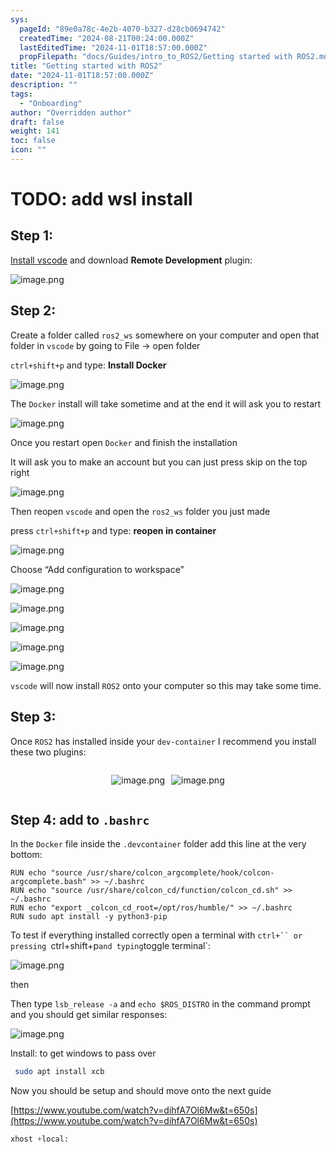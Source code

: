 ```yaml
---
sys:
  pageId: "89e0a78c-4e2b-4070-b327-d28cb0694742"
  createdTime: "2024-08-21T00:24:00.000Z"
  lastEditedTime: "2024-11-01T18:57:00.000Z"
  propFilepath: "docs/Guides/intro_to_ROS2/Getting started with ROS2.md"
title: "Getting started with ROS2"
date: "2024-11-01T18:57:00.000Z"
description: ""
tags:
  - "Onboarding"
author: "Overridden author"
draft: false
weight: 141
toc: false
icon: ""
---
```


# TODO: add wsl install

## Step 1:

[Install vscode](https://code.visualstudio.com/download) and download **Remote Development** plugin:

![image.png](https://prod-files-secure.s3.us-west-2.amazonaws.com/d518164a-d88e-44d1-a4ee-3adb3bd8bce0/efb52993-1881-4a40-b95e-6f020334f022/image.png?X-Amz-Algorithm=AWS4-HMAC-SHA256&X-Amz-Content-Sha256=UNSIGNED-PAYLOAD&X-Amz-Credential=ASIAZI2LB466RMDUOYVY%2F20250427%2Fus-west-2%2Fs3%2Faws4_request&X-Amz-Date=20250427T200837Z&X-Amz-Expires=3600&X-Amz-Security-Token=IQoJb3JpZ2luX2VjEMz%2F%2F%2F%2F%2F%2F%2F%2F%2F%2FwEaCXVzLXdlc3QtMiJGMEQCIC8pn8k1bzk3A%2BlfvwKEOdmeizFLJ38yCpUJnB6qteyXAiBiPaGDr2SV%2FZoH%2FIUlebxdDk2wd%2FA6ZFSnXb4tr%2FbWiSr%2FAwhlEAAaDDYzNzQyMzE4MzgwNSIMz8rLgYHEkhRNq0qaKtwDeCMLwYXQrkU0njhcaZDiWjctz0T%2BnkQrCEjZW2gdacXaoERX88Iv4%2BX1qQ9YMEm9m4xHGsmQKEB8eRO8LD115s8nescJ2di9x3YCeBjX25yVrlbTu5J%2BfCZ4Sb55t9X8K5ADKp6YYg2%2FgRDluUiLentVIxjDW81rMNFNPvK18W8zgQryvPwwlF74O7GiOzjQcOOkUumjbNUE9kuzX8uEgSkkNR8E4d4VDtj60qyE%2BPSkGuaLKomPJb1ZeqAfuMiLNJF6dDvwXz9Z1iBiD2RZ1Q6MXu6GN8IJrdTMHfCvGSftJ7zU5BDdbiLI8MhJTERKNPHY2NU1Ql%2FIf8vyVNpWxYUDqk6vyr6Nf1WAuST3HPa%2FwsDRedgzz5y4UTXHBSl781kTbIGISKzT%2FE5sNDxiv6K1S3Mo557EaqZ%2BeWT4W4Ru3uYXVaPyy7ZZe2ORDghxNkl%2B87Ibyh8DHlhvddPdlkkckGx7Hkd%2FViIKjFRFenQCd46gPMfVFwgHUAfPhEUVbd3YWzxB1QSaX3jsi4c4tCmAP3jAYnY%2FGE2N9HBUXS25DyfGj5GoEsPndc9QeYQnbitprddm7tjt84TYvGQ%2F8WpljPboUmfP9OBcahGUUnz2iygsIsyglQ99kfcwzoq6wAY6pgEDAiHm5bCywOqn2k8VqAYjdvc37jVaZB0M%2BQFrPVXlKQ50CDxZGglP%2FPq3lBwsh6JdQZKCh3ZvugLTPl5L6eIzb5sB%2FMeDBcWWfn%2Fv9RO9qi69WZIWr9qd%2F%2Bwpiavc%2FToKlE0l3xbclennl7lFMLdvZr%2ByoocdCWgjDTEZVkrEGfMsI0euugC4a8Y765DS4yvNngF%2BihyZ0flwmWPyEf8DppmA3L6f&X-Amz-Signature=52969fc1ff77c8ff9a833e770cf26a4b91d0ebbeb99ac19b3ea842fd89e2317d&X-Amz-SignedHeaders=host&x-id=GetObject)

## Step 2:

Create a folder called `ros2_ws` somewhere on your computer and open that folder in `vscode` by going to File → open folder 

`ctrl+shift+p` and type: **Install Docker**

![image.png](https://prod-files-secure.s3.us-west-2.amazonaws.com/d518164a-d88e-44d1-a4ee-3adb3bd8bce0/2269dc0e-1cd5-47ff-bceb-c04ad9b2eab0/image.png?X-Amz-Algorithm=AWS4-HMAC-SHA256&X-Amz-Content-Sha256=UNSIGNED-PAYLOAD&X-Amz-Credential=ASIAZI2LB466RMDUOYVY%2F20250427%2Fus-west-2%2Fs3%2Faws4_request&X-Amz-Date=20250427T200837Z&X-Amz-Expires=3600&X-Amz-Security-Token=IQoJb3JpZ2luX2VjEMz%2F%2F%2F%2F%2F%2F%2F%2F%2F%2FwEaCXVzLXdlc3QtMiJGMEQCIC8pn8k1bzk3A%2BlfvwKEOdmeizFLJ38yCpUJnB6qteyXAiBiPaGDr2SV%2FZoH%2FIUlebxdDk2wd%2FA6ZFSnXb4tr%2FbWiSr%2FAwhlEAAaDDYzNzQyMzE4MzgwNSIMz8rLgYHEkhRNq0qaKtwDeCMLwYXQrkU0njhcaZDiWjctz0T%2BnkQrCEjZW2gdacXaoERX88Iv4%2BX1qQ9YMEm9m4xHGsmQKEB8eRO8LD115s8nescJ2di9x3YCeBjX25yVrlbTu5J%2BfCZ4Sb55t9X8K5ADKp6YYg2%2FgRDluUiLentVIxjDW81rMNFNPvK18W8zgQryvPwwlF74O7GiOzjQcOOkUumjbNUE9kuzX8uEgSkkNR8E4d4VDtj60qyE%2BPSkGuaLKomPJb1ZeqAfuMiLNJF6dDvwXz9Z1iBiD2RZ1Q6MXu6GN8IJrdTMHfCvGSftJ7zU5BDdbiLI8MhJTERKNPHY2NU1Ql%2FIf8vyVNpWxYUDqk6vyr6Nf1WAuST3HPa%2FwsDRedgzz5y4UTXHBSl781kTbIGISKzT%2FE5sNDxiv6K1S3Mo557EaqZ%2BeWT4W4Ru3uYXVaPyy7ZZe2ORDghxNkl%2B87Ibyh8DHlhvddPdlkkckGx7Hkd%2FViIKjFRFenQCd46gPMfVFwgHUAfPhEUVbd3YWzxB1QSaX3jsi4c4tCmAP3jAYnY%2FGE2N9HBUXS25DyfGj5GoEsPndc9QeYQnbitprddm7tjt84TYvGQ%2F8WpljPboUmfP9OBcahGUUnz2iygsIsyglQ99kfcwzoq6wAY6pgEDAiHm5bCywOqn2k8VqAYjdvc37jVaZB0M%2BQFrPVXlKQ50CDxZGglP%2FPq3lBwsh6JdQZKCh3ZvugLTPl5L6eIzb5sB%2FMeDBcWWfn%2Fv9RO9qi69WZIWr9qd%2F%2Bwpiavc%2FToKlE0l3xbclennl7lFMLdvZr%2ByoocdCWgjDTEZVkrEGfMsI0euugC4a8Y765DS4yvNngF%2BihyZ0flwmWPyEf8DppmA3L6f&X-Amz-Signature=ec433a7dd38b91186ea726667d1564d201595113da62528ef9129697ec83e3be&X-Amz-SignedHeaders=host&x-id=GetObject)

The `Docker` install will take sometime and at the end it will ask you to restart

![image.png](https://prod-files-secure.s3.us-west-2.amazonaws.com/d518164a-d88e-44d1-a4ee-3adb3bd8bce0/ed233f78-be33-4b1f-b89c-9c346c0e961e/image.png?X-Amz-Algorithm=AWS4-HMAC-SHA256&X-Amz-Content-Sha256=UNSIGNED-PAYLOAD&X-Amz-Credential=ASIAZI2LB466RMDUOYVY%2F20250427%2Fus-west-2%2Fs3%2Faws4_request&X-Amz-Date=20250427T200837Z&X-Amz-Expires=3600&X-Amz-Security-Token=IQoJb3JpZ2luX2VjEMz%2F%2F%2F%2F%2F%2F%2F%2F%2F%2FwEaCXVzLXdlc3QtMiJGMEQCIC8pn8k1bzk3A%2BlfvwKEOdmeizFLJ38yCpUJnB6qteyXAiBiPaGDr2SV%2FZoH%2FIUlebxdDk2wd%2FA6ZFSnXb4tr%2FbWiSr%2FAwhlEAAaDDYzNzQyMzE4MzgwNSIMz8rLgYHEkhRNq0qaKtwDeCMLwYXQrkU0njhcaZDiWjctz0T%2BnkQrCEjZW2gdacXaoERX88Iv4%2BX1qQ9YMEm9m4xHGsmQKEB8eRO8LD115s8nescJ2di9x3YCeBjX25yVrlbTu5J%2BfCZ4Sb55t9X8K5ADKp6YYg2%2FgRDluUiLentVIxjDW81rMNFNPvK18W8zgQryvPwwlF74O7GiOzjQcOOkUumjbNUE9kuzX8uEgSkkNR8E4d4VDtj60qyE%2BPSkGuaLKomPJb1ZeqAfuMiLNJF6dDvwXz9Z1iBiD2RZ1Q6MXu6GN8IJrdTMHfCvGSftJ7zU5BDdbiLI8MhJTERKNPHY2NU1Ql%2FIf8vyVNpWxYUDqk6vyr6Nf1WAuST3HPa%2FwsDRedgzz5y4UTXHBSl781kTbIGISKzT%2FE5sNDxiv6K1S3Mo557EaqZ%2BeWT4W4Ru3uYXVaPyy7ZZe2ORDghxNkl%2B87Ibyh8DHlhvddPdlkkckGx7Hkd%2FViIKjFRFenQCd46gPMfVFwgHUAfPhEUVbd3YWzxB1QSaX3jsi4c4tCmAP3jAYnY%2FGE2N9HBUXS25DyfGj5GoEsPndc9QeYQnbitprddm7tjt84TYvGQ%2F8WpljPboUmfP9OBcahGUUnz2iygsIsyglQ99kfcwzoq6wAY6pgEDAiHm5bCywOqn2k8VqAYjdvc37jVaZB0M%2BQFrPVXlKQ50CDxZGglP%2FPq3lBwsh6JdQZKCh3ZvugLTPl5L6eIzb5sB%2FMeDBcWWfn%2Fv9RO9qi69WZIWr9qd%2F%2Bwpiavc%2FToKlE0l3xbclennl7lFMLdvZr%2ByoocdCWgjDTEZVkrEGfMsI0euugC4a8Y765DS4yvNngF%2BihyZ0flwmWPyEf8DppmA3L6f&X-Amz-Signature=2fff0b82b0ca063cdb7f772209751cb6acc568ad8bc1c7be35c0ee6624740194&X-Amz-SignedHeaders=host&x-id=GetObject)

Once you restart open `Docker` and finish the installation

It will ask you to make an account but you can just press skip on the top right

![image.png](https://prod-files-secure.s3.us-west-2.amazonaws.com/d518164a-d88e-44d1-a4ee-3adb3bd8bce0/21010ad9-1659-4fd9-9f59-9932a09b2a3d/image.png?X-Amz-Algorithm=AWS4-HMAC-SHA256&X-Amz-Content-Sha256=UNSIGNED-PAYLOAD&X-Amz-Credential=ASIAZI2LB466RMDUOYVY%2F20250427%2Fus-west-2%2Fs3%2Faws4_request&X-Amz-Date=20250427T200837Z&X-Amz-Expires=3600&X-Amz-Security-Token=IQoJb3JpZ2luX2VjEMz%2F%2F%2F%2F%2F%2F%2F%2F%2F%2FwEaCXVzLXdlc3QtMiJGMEQCIC8pn8k1bzk3A%2BlfvwKEOdmeizFLJ38yCpUJnB6qteyXAiBiPaGDr2SV%2FZoH%2FIUlebxdDk2wd%2FA6ZFSnXb4tr%2FbWiSr%2FAwhlEAAaDDYzNzQyMzE4MzgwNSIMz8rLgYHEkhRNq0qaKtwDeCMLwYXQrkU0njhcaZDiWjctz0T%2BnkQrCEjZW2gdacXaoERX88Iv4%2BX1qQ9YMEm9m4xHGsmQKEB8eRO8LD115s8nescJ2di9x3YCeBjX25yVrlbTu5J%2BfCZ4Sb55t9X8K5ADKp6YYg2%2FgRDluUiLentVIxjDW81rMNFNPvK18W8zgQryvPwwlF74O7GiOzjQcOOkUumjbNUE9kuzX8uEgSkkNR8E4d4VDtj60qyE%2BPSkGuaLKomPJb1ZeqAfuMiLNJF6dDvwXz9Z1iBiD2RZ1Q6MXu6GN8IJrdTMHfCvGSftJ7zU5BDdbiLI8MhJTERKNPHY2NU1Ql%2FIf8vyVNpWxYUDqk6vyr6Nf1WAuST3HPa%2FwsDRedgzz5y4UTXHBSl781kTbIGISKzT%2FE5sNDxiv6K1S3Mo557EaqZ%2BeWT4W4Ru3uYXVaPyy7ZZe2ORDghxNkl%2B87Ibyh8DHlhvddPdlkkckGx7Hkd%2FViIKjFRFenQCd46gPMfVFwgHUAfPhEUVbd3YWzxB1QSaX3jsi4c4tCmAP3jAYnY%2FGE2N9HBUXS25DyfGj5GoEsPndc9QeYQnbitprddm7tjt84TYvGQ%2F8WpljPboUmfP9OBcahGUUnz2iygsIsyglQ99kfcwzoq6wAY6pgEDAiHm5bCywOqn2k8VqAYjdvc37jVaZB0M%2BQFrPVXlKQ50CDxZGglP%2FPq3lBwsh6JdQZKCh3ZvugLTPl5L6eIzb5sB%2FMeDBcWWfn%2Fv9RO9qi69WZIWr9qd%2F%2Bwpiavc%2FToKlE0l3xbclennl7lFMLdvZr%2ByoocdCWgjDTEZVkrEGfMsI0euugC4a8Y765DS4yvNngF%2BihyZ0flwmWPyEf8DppmA3L6f&X-Amz-Signature=57b8d502f149c224dc6111c85a0f0a52c7d1c2021bc4804ebefbd23a99da68b9&X-Amz-SignedHeaders=host&x-id=GetObject)

Then reopen `vscode` and open the `ros2_ws` folder you just made

press `ctrl+shift+p` and type: **reopen in container**

![image.png](https://prod-files-secure.s3.us-west-2.amazonaws.com/d518164a-d88e-44d1-a4ee-3adb3bd8bce0/4e93b8c2-41ad-488c-8095-c74205196118/image.png?X-Amz-Algorithm=AWS4-HMAC-SHA256&X-Amz-Content-Sha256=UNSIGNED-PAYLOAD&X-Amz-Credential=ASIAZI2LB466RMDUOYVY%2F20250427%2Fus-west-2%2Fs3%2Faws4_request&X-Amz-Date=20250427T200837Z&X-Amz-Expires=3600&X-Amz-Security-Token=IQoJb3JpZ2luX2VjEMz%2F%2F%2F%2F%2F%2F%2F%2F%2F%2FwEaCXVzLXdlc3QtMiJGMEQCIC8pn8k1bzk3A%2BlfvwKEOdmeizFLJ38yCpUJnB6qteyXAiBiPaGDr2SV%2FZoH%2FIUlebxdDk2wd%2FA6ZFSnXb4tr%2FbWiSr%2FAwhlEAAaDDYzNzQyMzE4MzgwNSIMz8rLgYHEkhRNq0qaKtwDeCMLwYXQrkU0njhcaZDiWjctz0T%2BnkQrCEjZW2gdacXaoERX88Iv4%2BX1qQ9YMEm9m4xHGsmQKEB8eRO8LD115s8nescJ2di9x3YCeBjX25yVrlbTu5J%2BfCZ4Sb55t9X8K5ADKp6YYg2%2FgRDluUiLentVIxjDW81rMNFNPvK18W8zgQryvPwwlF74O7GiOzjQcOOkUumjbNUE9kuzX8uEgSkkNR8E4d4VDtj60qyE%2BPSkGuaLKomPJb1ZeqAfuMiLNJF6dDvwXz9Z1iBiD2RZ1Q6MXu6GN8IJrdTMHfCvGSftJ7zU5BDdbiLI8MhJTERKNPHY2NU1Ql%2FIf8vyVNpWxYUDqk6vyr6Nf1WAuST3HPa%2FwsDRedgzz5y4UTXHBSl781kTbIGISKzT%2FE5sNDxiv6K1S3Mo557EaqZ%2BeWT4W4Ru3uYXVaPyy7ZZe2ORDghxNkl%2B87Ibyh8DHlhvddPdlkkckGx7Hkd%2FViIKjFRFenQCd46gPMfVFwgHUAfPhEUVbd3YWzxB1QSaX3jsi4c4tCmAP3jAYnY%2FGE2N9HBUXS25DyfGj5GoEsPndc9QeYQnbitprddm7tjt84TYvGQ%2F8WpljPboUmfP9OBcahGUUnz2iygsIsyglQ99kfcwzoq6wAY6pgEDAiHm5bCywOqn2k8VqAYjdvc37jVaZB0M%2BQFrPVXlKQ50CDxZGglP%2FPq3lBwsh6JdQZKCh3ZvugLTPl5L6eIzb5sB%2FMeDBcWWfn%2Fv9RO9qi69WZIWr9qd%2F%2Bwpiavc%2FToKlE0l3xbclennl7lFMLdvZr%2ByoocdCWgjDTEZVkrEGfMsI0euugC4a8Y765DS4yvNngF%2BihyZ0flwmWPyEf8DppmA3L6f&X-Amz-Signature=23e6755fd5d5394ed50d4ff3d2b8cc281ae0a78e1f8b1278a0bfa47cab0d4737&X-Amz-SignedHeaders=host&x-id=GetObject)

Choose “Add configuration to workspace”

![image.png](https://prod-files-secure.s3.us-west-2.amazonaws.com/d518164a-d88e-44d1-a4ee-3adb3bd8bce0/9560b282-5060-4989-ba37-97e7b2c22476/image.png?X-Amz-Algorithm=AWS4-HMAC-SHA256&X-Amz-Content-Sha256=UNSIGNED-PAYLOAD&X-Amz-Credential=ASIAZI2LB466RMDUOYVY%2F20250427%2Fus-west-2%2Fs3%2Faws4_request&X-Amz-Date=20250427T200837Z&X-Amz-Expires=3600&X-Amz-Security-Token=IQoJb3JpZ2luX2VjEMz%2F%2F%2F%2F%2F%2F%2F%2F%2F%2FwEaCXVzLXdlc3QtMiJGMEQCIC8pn8k1bzk3A%2BlfvwKEOdmeizFLJ38yCpUJnB6qteyXAiBiPaGDr2SV%2FZoH%2FIUlebxdDk2wd%2FA6ZFSnXb4tr%2FbWiSr%2FAwhlEAAaDDYzNzQyMzE4MzgwNSIMz8rLgYHEkhRNq0qaKtwDeCMLwYXQrkU0njhcaZDiWjctz0T%2BnkQrCEjZW2gdacXaoERX88Iv4%2BX1qQ9YMEm9m4xHGsmQKEB8eRO8LD115s8nescJ2di9x3YCeBjX25yVrlbTu5J%2BfCZ4Sb55t9X8K5ADKp6YYg2%2FgRDluUiLentVIxjDW81rMNFNPvK18W8zgQryvPwwlF74O7GiOzjQcOOkUumjbNUE9kuzX8uEgSkkNR8E4d4VDtj60qyE%2BPSkGuaLKomPJb1ZeqAfuMiLNJF6dDvwXz9Z1iBiD2RZ1Q6MXu6GN8IJrdTMHfCvGSftJ7zU5BDdbiLI8MhJTERKNPHY2NU1Ql%2FIf8vyVNpWxYUDqk6vyr6Nf1WAuST3HPa%2FwsDRedgzz5y4UTXHBSl781kTbIGISKzT%2FE5sNDxiv6K1S3Mo557EaqZ%2BeWT4W4Ru3uYXVaPyy7ZZe2ORDghxNkl%2B87Ibyh8DHlhvddPdlkkckGx7Hkd%2FViIKjFRFenQCd46gPMfVFwgHUAfPhEUVbd3YWzxB1QSaX3jsi4c4tCmAP3jAYnY%2FGE2N9HBUXS25DyfGj5GoEsPndc9QeYQnbitprddm7tjt84TYvGQ%2F8WpljPboUmfP9OBcahGUUnz2iygsIsyglQ99kfcwzoq6wAY6pgEDAiHm5bCywOqn2k8VqAYjdvc37jVaZB0M%2BQFrPVXlKQ50CDxZGglP%2FPq3lBwsh6JdQZKCh3ZvugLTPl5L6eIzb5sB%2FMeDBcWWfn%2Fv9RO9qi69WZIWr9qd%2F%2Bwpiavc%2FToKlE0l3xbclennl7lFMLdvZr%2ByoocdCWgjDTEZVkrEGfMsI0euugC4a8Y765DS4yvNngF%2BihyZ0flwmWPyEf8DppmA3L6f&X-Amz-Signature=74d78a8201a587016b0ae036d17197ba96fdbf504036e979c832ad61c63e6a43&X-Amz-SignedHeaders=host&x-id=GetObject)

![image.png](https://prod-files-secure.s3.us-west-2.amazonaws.com/d518164a-d88e-44d1-a4ee-3adb3bd8bce0/2ee63f81-886b-48e8-a553-dc6e5eac99e4/image.png?X-Amz-Algorithm=AWS4-HMAC-SHA256&X-Amz-Content-Sha256=UNSIGNED-PAYLOAD&X-Amz-Credential=ASIAZI2LB466RMDUOYVY%2F20250427%2Fus-west-2%2Fs3%2Faws4_request&X-Amz-Date=20250427T200837Z&X-Amz-Expires=3600&X-Amz-Security-Token=IQoJb3JpZ2luX2VjEMz%2F%2F%2F%2F%2F%2F%2F%2F%2F%2FwEaCXVzLXdlc3QtMiJGMEQCIC8pn8k1bzk3A%2BlfvwKEOdmeizFLJ38yCpUJnB6qteyXAiBiPaGDr2SV%2FZoH%2FIUlebxdDk2wd%2FA6ZFSnXb4tr%2FbWiSr%2FAwhlEAAaDDYzNzQyMzE4MzgwNSIMz8rLgYHEkhRNq0qaKtwDeCMLwYXQrkU0njhcaZDiWjctz0T%2BnkQrCEjZW2gdacXaoERX88Iv4%2BX1qQ9YMEm9m4xHGsmQKEB8eRO8LD115s8nescJ2di9x3YCeBjX25yVrlbTu5J%2BfCZ4Sb55t9X8K5ADKp6YYg2%2FgRDluUiLentVIxjDW81rMNFNPvK18W8zgQryvPwwlF74O7GiOzjQcOOkUumjbNUE9kuzX8uEgSkkNR8E4d4VDtj60qyE%2BPSkGuaLKomPJb1ZeqAfuMiLNJF6dDvwXz9Z1iBiD2RZ1Q6MXu6GN8IJrdTMHfCvGSftJ7zU5BDdbiLI8MhJTERKNPHY2NU1Ql%2FIf8vyVNpWxYUDqk6vyr6Nf1WAuST3HPa%2FwsDRedgzz5y4UTXHBSl781kTbIGISKzT%2FE5sNDxiv6K1S3Mo557EaqZ%2BeWT4W4Ru3uYXVaPyy7ZZe2ORDghxNkl%2B87Ibyh8DHlhvddPdlkkckGx7Hkd%2FViIKjFRFenQCd46gPMfVFwgHUAfPhEUVbd3YWzxB1QSaX3jsi4c4tCmAP3jAYnY%2FGE2N9HBUXS25DyfGj5GoEsPndc9QeYQnbitprddm7tjt84TYvGQ%2F8WpljPboUmfP9OBcahGUUnz2iygsIsyglQ99kfcwzoq6wAY6pgEDAiHm5bCywOqn2k8VqAYjdvc37jVaZB0M%2BQFrPVXlKQ50CDxZGglP%2FPq3lBwsh6JdQZKCh3ZvugLTPl5L6eIzb5sB%2FMeDBcWWfn%2Fv9RO9qi69WZIWr9qd%2F%2Bwpiavc%2FToKlE0l3xbclennl7lFMLdvZr%2ByoocdCWgjDTEZVkrEGfMsI0euugC4a8Y765DS4yvNngF%2BihyZ0flwmWPyEf8DppmA3L6f&X-Amz-Signature=1f341c08b20aa0f4cd41900e3c1017392fce1202173f95ff9340fccb5c10478d&X-Amz-SignedHeaders=host&x-id=GetObject)

![image.png](https://prod-files-secure.s3.us-west-2.amazonaws.com/d518164a-d88e-44d1-a4ee-3adb3bd8bce0/ae1580b2-b048-407e-aed9-b584224a7a04/image.png?X-Amz-Algorithm=AWS4-HMAC-SHA256&X-Amz-Content-Sha256=UNSIGNED-PAYLOAD&X-Amz-Credential=ASIAZI2LB466RMDUOYVY%2F20250427%2Fus-west-2%2Fs3%2Faws4_request&X-Amz-Date=20250427T200837Z&X-Amz-Expires=3600&X-Amz-Security-Token=IQoJb3JpZ2luX2VjEMz%2F%2F%2F%2F%2F%2F%2F%2F%2F%2FwEaCXVzLXdlc3QtMiJGMEQCIC8pn8k1bzk3A%2BlfvwKEOdmeizFLJ38yCpUJnB6qteyXAiBiPaGDr2SV%2FZoH%2FIUlebxdDk2wd%2FA6ZFSnXb4tr%2FbWiSr%2FAwhlEAAaDDYzNzQyMzE4MzgwNSIMz8rLgYHEkhRNq0qaKtwDeCMLwYXQrkU0njhcaZDiWjctz0T%2BnkQrCEjZW2gdacXaoERX88Iv4%2BX1qQ9YMEm9m4xHGsmQKEB8eRO8LD115s8nescJ2di9x3YCeBjX25yVrlbTu5J%2BfCZ4Sb55t9X8K5ADKp6YYg2%2FgRDluUiLentVIxjDW81rMNFNPvK18W8zgQryvPwwlF74O7GiOzjQcOOkUumjbNUE9kuzX8uEgSkkNR8E4d4VDtj60qyE%2BPSkGuaLKomPJb1ZeqAfuMiLNJF6dDvwXz9Z1iBiD2RZ1Q6MXu6GN8IJrdTMHfCvGSftJ7zU5BDdbiLI8MhJTERKNPHY2NU1Ql%2FIf8vyVNpWxYUDqk6vyr6Nf1WAuST3HPa%2FwsDRedgzz5y4UTXHBSl781kTbIGISKzT%2FE5sNDxiv6K1S3Mo557EaqZ%2BeWT4W4Ru3uYXVaPyy7ZZe2ORDghxNkl%2B87Ibyh8DHlhvddPdlkkckGx7Hkd%2FViIKjFRFenQCd46gPMfVFwgHUAfPhEUVbd3YWzxB1QSaX3jsi4c4tCmAP3jAYnY%2FGE2N9HBUXS25DyfGj5GoEsPndc9QeYQnbitprddm7tjt84TYvGQ%2F8WpljPboUmfP9OBcahGUUnz2iygsIsyglQ99kfcwzoq6wAY6pgEDAiHm5bCywOqn2k8VqAYjdvc37jVaZB0M%2BQFrPVXlKQ50CDxZGglP%2FPq3lBwsh6JdQZKCh3ZvugLTPl5L6eIzb5sB%2FMeDBcWWfn%2Fv9RO9qi69WZIWr9qd%2F%2Bwpiavc%2FToKlE0l3xbclennl7lFMLdvZr%2ByoocdCWgjDTEZVkrEGfMsI0euugC4a8Y765DS4yvNngF%2BihyZ0flwmWPyEf8DppmA3L6f&X-Amz-Signature=a113b830cc5bfe8e5cd6aaa391631d514399c94a382324b511c91de791051239&X-Amz-SignedHeaders=host&x-id=GetObject)

![image.png](https://prod-files-secure.s3.us-west-2.amazonaws.com/d518164a-d88e-44d1-a4ee-3adb3bd8bce0/53255b28-f75e-430f-b9e3-c0ac8577e42b/image.png?X-Amz-Algorithm=AWS4-HMAC-SHA256&X-Amz-Content-Sha256=UNSIGNED-PAYLOAD&X-Amz-Credential=ASIAZI2LB466RMDUOYVY%2F20250427%2Fus-west-2%2Fs3%2Faws4_request&X-Amz-Date=20250427T200837Z&X-Amz-Expires=3600&X-Amz-Security-Token=IQoJb3JpZ2luX2VjEMz%2F%2F%2F%2F%2F%2F%2F%2F%2F%2FwEaCXVzLXdlc3QtMiJGMEQCIC8pn8k1bzk3A%2BlfvwKEOdmeizFLJ38yCpUJnB6qteyXAiBiPaGDr2SV%2FZoH%2FIUlebxdDk2wd%2FA6ZFSnXb4tr%2FbWiSr%2FAwhlEAAaDDYzNzQyMzE4MzgwNSIMz8rLgYHEkhRNq0qaKtwDeCMLwYXQrkU0njhcaZDiWjctz0T%2BnkQrCEjZW2gdacXaoERX88Iv4%2BX1qQ9YMEm9m4xHGsmQKEB8eRO8LD115s8nescJ2di9x3YCeBjX25yVrlbTu5J%2BfCZ4Sb55t9X8K5ADKp6YYg2%2FgRDluUiLentVIxjDW81rMNFNPvK18W8zgQryvPwwlF74O7GiOzjQcOOkUumjbNUE9kuzX8uEgSkkNR8E4d4VDtj60qyE%2BPSkGuaLKomPJb1ZeqAfuMiLNJF6dDvwXz9Z1iBiD2RZ1Q6MXu6GN8IJrdTMHfCvGSftJ7zU5BDdbiLI8MhJTERKNPHY2NU1Ql%2FIf8vyVNpWxYUDqk6vyr6Nf1WAuST3HPa%2FwsDRedgzz5y4UTXHBSl781kTbIGISKzT%2FE5sNDxiv6K1S3Mo557EaqZ%2BeWT4W4Ru3uYXVaPyy7ZZe2ORDghxNkl%2B87Ibyh8DHlhvddPdlkkckGx7Hkd%2FViIKjFRFenQCd46gPMfVFwgHUAfPhEUVbd3YWzxB1QSaX3jsi4c4tCmAP3jAYnY%2FGE2N9HBUXS25DyfGj5GoEsPndc9QeYQnbitprddm7tjt84TYvGQ%2F8WpljPboUmfP9OBcahGUUnz2iygsIsyglQ99kfcwzoq6wAY6pgEDAiHm5bCywOqn2k8VqAYjdvc37jVaZB0M%2BQFrPVXlKQ50CDxZGglP%2FPq3lBwsh6JdQZKCh3ZvugLTPl5L6eIzb5sB%2FMeDBcWWfn%2Fv9RO9qi69WZIWr9qd%2F%2Bwpiavc%2FToKlE0l3xbclennl7lFMLdvZr%2ByoocdCWgjDTEZVkrEGfMsI0euugC4a8Y765DS4yvNngF%2BihyZ0flwmWPyEf8DppmA3L6f&X-Amz-Signature=0d9a7a90d862b7417c9318f2f2c759ee6a00d65b4d58741863291a665846f2b4&X-Amz-SignedHeaders=host&x-id=GetObject)

![image.png](https://prod-files-secure.s3.us-west-2.amazonaws.com/d518164a-d88e-44d1-a4ee-3adb3bd8bce0/7c562767-5af9-4ffb-97d1-327bcdf4ee00/image.png?X-Amz-Algorithm=AWS4-HMAC-SHA256&X-Amz-Content-Sha256=UNSIGNED-PAYLOAD&X-Amz-Credential=ASIAZI2LB466RMDUOYVY%2F20250427%2Fus-west-2%2Fs3%2Faws4_request&X-Amz-Date=20250427T200837Z&X-Amz-Expires=3600&X-Amz-Security-Token=IQoJb3JpZ2luX2VjEMz%2F%2F%2F%2F%2F%2F%2F%2F%2F%2FwEaCXVzLXdlc3QtMiJGMEQCIC8pn8k1bzk3A%2BlfvwKEOdmeizFLJ38yCpUJnB6qteyXAiBiPaGDr2SV%2FZoH%2FIUlebxdDk2wd%2FA6ZFSnXb4tr%2FbWiSr%2FAwhlEAAaDDYzNzQyMzE4MzgwNSIMz8rLgYHEkhRNq0qaKtwDeCMLwYXQrkU0njhcaZDiWjctz0T%2BnkQrCEjZW2gdacXaoERX88Iv4%2BX1qQ9YMEm9m4xHGsmQKEB8eRO8LD115s8nescJ2di9x3YCeBjX25yVrlbTu5J%2BfCZ4Sb55t9X8K5ADKp6YYg2%2FgRDluUiLentVIxjDW81rMNFNPvK18W8zgQryvPwwlF74O7GiOzjQcOOkUumjbNUE9kuzX8uEgSkkNR8E4d4VDtj60qyE%2BPSkGuaLKomPJb1ZeqAfuMiLNJF6dDvwXz9Z1iBiD2RZ1Q6MXu6GN8IJrdTMHfCvGSftJ7zU5BDdbiLI8MhJTERKNPHY2NU1Ql%2FIf8vyVNpWxYUDqk6vyr6Nf1WAuST3HPa%2FwsDRedgzz5y4UTXHBSl781kTbIGISKzT%2FE5sNDxiv6K1S3Mo557EaqZ%2BeWT4W4Ru3uYXVaPyy7ZZe2ORDghxNkl%2B87Ibyh8DHlhvddPdlkkckGx7Hkd%2FViIKjFRFenQCd46gPMfVFwgHUAfPhEUVbd3YWzxB1QSaX3jsi4c4tCmAP3jAYnY%2FGE2N9HBUXS25DyfGj5GoEsPndc9QeYQnbitprddm7tjt84TYvGQ%2F8WpljPboUmfP9OBcahGUUnz2iygsIsyglQ99kfcwzoq6wAY6pgEDAiHm5bCywOqn2k8VqAYjdvc37jVaZB0M%2BQFrPVXlKQ50CDxZGglP%2FPq3lBwsh6JdQZKCh3ZvugLTPl5L6eIzb5sB%2FMeDBcWWfn%2Fv9RO9qi69WZIWr9qd%2F%2Bwpiavc%2FToKlE0l3xbclennl7lFMLdvZr%2ByoocdCWgjDTEZVkrEGfMsI0euugC4a8Y765DS4yvNngF%2BihyZ0flwmWPyEf8DppmA3L6f&X-Amz-Signature=409ea5bcd010de49dcb42324d8ac84f39cf6b59a7be5a0127c06bb4e6b88c5e4&X-Amz-SignedHeaders=host&x-id=GetObject)

`vscode` will now install `ROS2` onto your computer so this may take some time.

## Step 3:

Once `ROS2` has installed inside your `dev-container` I recommend you install these two plugins:

<div style="display: flex;flex-direction: row; column-gap:10px; max-width: 630px;justify-content: center;">
<div>

![image.png](https://prod-files-secure.s3.us-west-2.amazonaws.com/d518164a-d88e-44d1-a4ee-3adb3bd8bce0/3fc3d550-5a54-4ba1-ba6b-faa01cdb7369/image.png?X-Amz-Algorithm=AWS4-HMAC-SHA256&X-Amz-Content-Sha256=UNSIGNED-PAYLOAD&X-Amz-Credential=ASIAZI2LB466WAUEVM6T%2F20250427%2Fus-west-2%2Fs3%2Faws4_request&X-Amz-Date=20250427T200840Z&X-Amz-Expires=3600&X-Amz-Security-Token=IQoJb3JpZ2luX2VjEMz%2F%2F%2F%2F%2F%2F%2F%2F%2F%2FwEaCXVzLXdlc3QtMiJHMEUCIQC66%2Frr9JFbyIQZOlZ7HREp9jKX6jIpf12hjSY1B%2FdsoAIgabMurO5Aq0h%2FzgqW%2FdWupVA8uWyTWs%2FtUYClP5Xu6nkq%2FwMIZRAAGgw2Mzc0MjMxODM4MDUiDH0M5wArdXV%2B7WTcOyrcAzpdr2Nu8t04tB3g4EKO7%2FT58TyZyK5E9JXuA4df5NV1%2FzoM4yQrgwJNzk8RYr2ymBGZW%2BqdUjE1VSk%2FDUDAm%2BMKon9cHhHVVyVHnCKdWFmbBnbE3g5RMDq1cykhXzyVhNLdTQuEr5nEMnsPTXLnb5yCKrFNb%2FQJakUt0x71YJ8cX8KxMXHRriAcwwZCocNixY0IaawnlmtWd2OaelkHv6eGBHxIbLHnfBzVzbSaGWUlOMmFcOmfv1ou%2BDJ3W%2FA8S82tvqxkk3B8iAqytH2WIpp87ne1e56nOQ2Vf4ubCDVzFxkO1YEIeaIoWofmLwVA1lo3n6mtQVJsnA1hDtg1DXrxN6a2zmNneVVnWS2qUqlcfDD2Gz%2Btw7eAkRW3dpSkOKDvT3vlar9qMmsagJssK5J4E0eKOR0p6fhUtPlU76OBoK%2BW5WCINogoCB16ss8YowpTMQqTns9C0c2EIcRVMMSQETSpqPk3Oqy2wS9aAkZIaSyX7iBkr34pZDG3p0gnuWov44ryZmgo6C9wHGPX6ZLrGxLdDAbgtvbPcrkZVYAfTSL91Hvyg723DCaxupv3a0mqcytYMxblVHzXrm3JD94dGF4rZEZOUY0kZStGrgPxax9YwrAn1qnVcwvJMLuKusAGOqUBvS6aUDd9E1U7HSD2TIZEGk8zhmrdLdtzy5mnbRoDvgngZJv7rieD43IB4TfDCgWTZdT9%2BpSUqsmzWxt%2ByUYyGwRPPjXfMOt4OdQJ6IgdPmcyGBmA22%2FQZ6rLWLeXqlZ964G3Ta8TZv4FEnLKZ%2FB2q%2F4i9u0zwtZnL3ftDvHLS62EirJlZLibQvGhPakBBuQAA1kDgPbaL3XMzodyqGb4YEwb2omy&X-Amz-Signature=4a60446351ff00139de9e740bddf732f5ff50f450fed5744d000c6b156056ae5&X-Amz-SignedHeaders=host&x-id=GetObject)

</div>
<div>

![image.png](https://prod-files-secure.s3.us-west-2.amazonaws.com/d518164a-d88e-44d1-a4ee-3adb3bd8bce0/d994cc66-13c2-4093-a5a3-f84cf4601a82/image.png?X-Amz-Algorithm=AWS4-HMAC-SHA256&X-Amz-Content-Sha256=UNSIGNED-PAYLOAD&X-Amz-Credential=ASIAZI2LB4665HYQPO54%2F20250427%2Fus-west-2%2Fs3%2Faws4_request&X-Amz-Date=20250427T200840Z&X-Amz-Expires=3600&X-Amz-Security-Token=IQoJb3JpZ2luX2VjEMz%2F%2F%2F%2F%2F%2F%2F%2F%2F%2FwEaCXVzLXdlc3QtMiJHMEUCIQC4huDeQMs96lEUI4qWHnVE8oTNE0XEtxuqj%2F3RftgZwgIgOYsjQk6lvGZ1jneOIAyqe9DfefSIoqJ0Sf7N%2FEybiz8q%2FwMIZRAAGgw2Mzc0MjMxODM4MDUiDDLow1GzOhBoNySfIyrcA6nRPJOgi3KHJtkPvutohJGOOguRXRzVf%2BYgT%2FR5NnGdspQY%2F6%2BH5ECMCszdzu32ovYYGQk%2B8IPZIrilKYC%2F5zjvrnYakASPX9fYJCpYCjOJbK%2F6xI754MCsC9ma1T0X%2FWqKTXABGUumJNiCfoFm65qHx23MO0kUGf2nwn3KO%2FSoYjXBkD7Z0bR8s3KXy2XoaJyun0rJkQQBX2RVQs0Hxv7fLS7568dKBh6l0PEyVmzzTm6PIjontBqvcIhrhOZvR6OJj3VD1g35kJWc8%2BP%2F3%2BMbqSYUOzY9Q%2FbSUEC9DqW1tJ%2F%2Bt82qs1niRuCtBlpldSoVQ1%2FsvSmf1JEUuDebSUF0e5DUEscGXLrc2cZbZ0i9WRC%2F8SRhlv6%2BwSotTk%2FK0htMm7Sqd16fDNpxrWb5sEn3bRhd9INDggAVfhNxUgFDgLIfTPfIqLc5X4FnnmOP2%2BR4Y3tR5RZ%2BsBUPEy6117VblEBHIqiSU5e5efzXhyF6TLjwTVcwRgkXS2g021v6l9zRGhA%2B1bBB3eXDjxQwzTRnbfKU3JTcJzqIlsE1ST0DEUNEmv1BrYBWMVySrecK384zNS%2FNno80Cvc3NB%2F69xqy65ETZZy9te9SKQ4sKpwhTa7KFQ5HfdLRpngoMNeKusAGOqUBDinSHAvCNoeM6YYwjmA36liNGrAQv8uHmhQv%2BtRjDBhYRAw0OvNlC%2BrzKy%2BNW4Iuw8os1Evjb%2B%2BX3LC%2F0H5lkY0igXDd%2B%2F0rHoLE87JNaOQKr31iIib6mHnYulvpKNuAYwSKhwPOrQdKSXgAXtD30uELLaR9YkGrSUg2uk0v4wIDVfdEA84sVcCaMIUaI5FRqnzUPriAhse11K91JXdnRFLaWe1E&X-Amz-Signature=b021a331f5aeb8e5f5c6bd23e35afedbed75fcbfea85bbf203bb2f7d993cef4e&X-Amz-SignedHeaders=host&x-id=GetObject)

</div>
</div>

## Step 4: add to `.bashrc`

In the `Docker` file inside the `.devcontainer` folder add this line at the very bottom: 

```docker
RUN echo "source /usr/share/colcon_argcomplete/hook/colcon-argcomplete.bash" >> ~/.bashrc
RUN echo "source /usr/share/colcon_cd/function/colcon_cd.sh" >> ~/.bashrc
RUN echo "export _colcon_cd_root=/opt/ros/humble/" >> ~/.bashrc
RUN sudo apt install -y python3-pip 
```

To test if everything installed correctly open a terminal with `ctrl+`` or pressing `ctrl+shift+p` and typing `toggle terminal`:

![image.png](https://prod-files-secure.s3.us-west-2.amazonaws.com/d518164a-d88e-44d1-a4ee-3adb3bd8bce0/6a4943d8-b04e-4c02-9a58-775f3384d1a5/image.png?X-Amz-Algorithm=AWS4-HMAC-SHA256&X-Amz-Content-Sha256=UNSIGNED-PAYLOAD&X-Amz-Credential=ASIAZI2LB466RMDUOYVY%2F20250427%2Fus-west-2%2Fs3%2Faws4_request&X-Amz-Date=20250427T200837Z&X-Amz-Expires=3600&X-Amz-Security-Token=IQoJb3JpZ2luX2VjEMz%2F%2F%2F%2F%2F%2F%2F%2F%2F%2FwEaCXVzLXdlc3QtMiJGMEQCIC8pn8k1bzk3A%2BlfvwKEOdmeizFLJ38yCpUJnB6qteyXAiBiPaGDr2SV%2FZoH%2FIUlebxdDk2wd%2FA6ZFSnXb4tr%2FbWiSr%2FAwhlEAAaDDYzNzQyMzE4MzgwNSIMz8rLgYHEkhRNq0qaKtwDeCMLwYXQrkU0njhcaZDiWjctz0T%2BnkQrCEjZW2gdacXaoERX88Iv4%2BX1qQ9YMEm9m4xHGsmQKEB8eRO8LD115s8nescJ2di9x3YCeBjX25yVrlbTu5J%2BfCZ4Sb55t9X8K5ADKp6YYg2%2FgRDluUiLentVIxjDW81rMNFNPvK18W8zgQryvPwwlF74O7GiOzjQcOOkUumjbNUE9kuzX8uEgSkkNR8E4d4VDtj60qyE%2BPSkGuaLKomPJb1ZeqAfuMiLNJF6dDvwXz9Z1iBiD2RZ1Q6MXu6GN8IJrdTMHfCvGSftJ7zU5BDdbiLI8MhJTERKNPHY2NU1Ql%2FIf8vyVNpWxYUDqk6vyr6Nf1WAuST3HPa%2FwsDRedgzz5y4UTXHBSl781kTbIGISKzT%2FE5sNDxiv6K1S3Mo557EaqZ%2BeWT4W4Ru3uYXVaPyy7ZZe2ORDghxNkl%2B87Ibyh8DHlhvddPdlkkckGx7Hkd%2FViIKjFRFenQCd46gPMfVFwgHUAfPhEUVbd3YWzxB1QSaX3jsi4c4tCmAP3jAYnY%2FGE2N9HBUXS25DyfGj5GoEsPndc9QeYQnbitprddm7tjt84TYvGQ%2F8WpljPboUmfP9OBcahGUUnz2iygsIsyglQ99kfcwzoq6wAY6pgEDAiHm5bCywOqn2k8VqAYjdvc37jVaZB0M%2BQFrPVXlKQ50CDxZGglP%2FPq3lBwsh6JdQZKCh3ZvugLTPl5L6eIzb5sB%2FMeDBcWWfn%2Fv9RO9qi69WZIWr9qd%2F%2Bwpiavc%2FToKlE0l3xbclennl7lFMLdvZr%2ByoocdCWgjDTEZVkrEGfMsI0euugC4a8Y765DS4yvNngF%2BihyZ0flwmWPyEf8DppmA3L6f&X-Amz-Signature=b68f1149a88d7e1ec898a14774868108db6631f53b5b18df179af68eb1752fdd&X-Amz-SignedHeaders=host&x-id=GetObject)

then 

Then type `lsb_release -a` and `echo $ROS_DISTRO` in the command prompt and you should get similar responses:

![image.png](https://prod-files-secure.s3.us-west-2.amazonaws.com/d518164a-d88e-44d1-a4ee-3adb3bd8bce0/3e635dec-a805-4e85-8b9e-d000e5b71a4e/image.png?X-Amz-Algorithm=AWS4-HMAC-SHA256&X-Amz-Content-Sha256=UNSIGNED-PAYLOAD&X-Amz-Credential=ASIAZI2LB466RMDUOYVY%2F20250427%2Fus-west-2%2Fs3%2Faws4_request&X-Amz-Date=20250427T200837Z&X-Amz-Expires=3600&X-Amz-Security-Token=IQoJb3JpZ2luX2VjEMz%2F%2F%2F%2F%2F%2F%2F%2F%2F%2FwEaCXVzLXdlc3QtMiJGMEQCIC8pn8k1bzk3A%2BlfvwKEOdmeizFLJ38yCpUJnB6qteyXAiBiPaGDr2SV%2FZoH%2FIUlebxdDk2wd%2FA6ZFSnXb4tr%2FbWiSr%2FAwhlEAAaDDYzNzQyMzE4MzgwNSIMz8rLgYHEkhRNq0qaKtwDeCMLwYXQrkU0njhcaZDiWjctz0T%2BnkQrCEjZW2gdacXaoERX88Iv4%2BX1qQ9YMEm9m4xHGsmQKEB8eRO8LD115s8nescJ2di9x3YCeBjX25yVrlbTu5J%2BfCZ4Sb55t9X8K5ADKp6YYg2%2FgRDluUiLentVIxjDW81rMNFNPvK18W8zgQryvPwwlF74O7GiOzjQcOOkUumjbNUE9kuzX8uEgSkkNR8E4d4VDtj60qyE%2BPSkGuaLKomPJb1ZeqAfuMiLNJF6dDvwXz9Z1iBiD2RZ1Q6MXu6GN8IJrdTMHfCvGSftJ7zU5BDdbiLI8MhJTERKNPHY2NU1Ql%2FIf8vyVNpWxYUDqk6vyr6Nf1WAuST3HPa%2FwsDRedgzz5y4UTXHBSl781kTbIGISKzT%2FE5sNDxiv6K1S3Mo557EaqZ%2BeWT4W4Ru3uYXVaPyy7ZZe2ORDghxNkl%2B87Ibyh8DHlhvddPdlkkckGx7Hkd%2FViIKjFRFenQCd46gPMfVFwgHUAfPhEUVbd3YWzxB1QSaX3jsi4c4tCmAP3jAYnY%2FGE2N9HBUXS25DyfGj5GoEsPndc9QeYQnbitprddm7tjt84TYvGQ%2F8WpljPboUmfP9OBcahGUUnz2iygsIsyglQ99kfcwzoq6wAY6pgEDAiHm5bCywOqn2k8VqAYjdvc37jVaZB0M%2BQFrPVXlKQ50CDxZGglP%2FPq3lBwsh6JdQZKCh3ZvugLTPl5L6eIzb5sB%2FMeDBcWWfn%2Fv9RO9qi69WZIWr9qd%2F%2Bwpiavc%2FToKlE0l3xbclennl7lFMLdvZr%2ByoocdCWgjDTEZVkrEGfMsI0euugC4a8Y765DS4yvNngF%2BihyZ0flwmWPyEf8DppmA3L6f&X-Amz-Signature=4450bdc2fcdf65824e32d4dadf61cda329c03cf60050e8295d80129eb0c12b73&X-Amz-SignedHeaders=host&x-id=GetObject)

Install:  to get windows to pass over

```bash
 sudo apt install xcb
```

Now you should be setup and should move onto the next guide 

[https://www.youtube.com/watch?v=dihfA7Ol6Mw&t=650s](https://www.youtube.com/watch?v=dihfA7Ol6Mw&t=650s)

```python
xhost +local:
```
